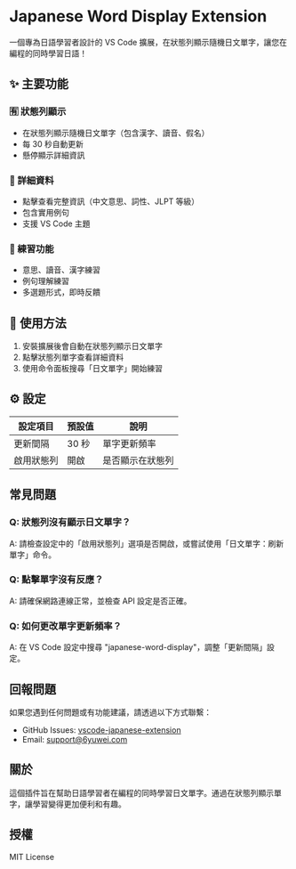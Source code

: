 # Japanese Word Display Extension

一個專為日語學習者設計的 VS Code 擴展，在狀態列顯示隨機日文單字，讓您在編程的同時學習日語！

## ✨ 主要功能

### 🈶 狀態列顯示
- 在狀態列顯示隨機日文單字（包含漢字、讀音、假名）
- 每 30 秒自動更新
- 懸停顯示詳細資訊

### 📖 詳細資料
- 點擊查看完整資訊（中文意思、詞性、JLPT 等級）
- 包含實用例句
- 支援 VS Code 主題

### 🎯 練習功能
- 意思、讀音、漢字練習
- 例句理解練習
- 多選題形式，即時反饋

## 🚀 使用方法

1. 安裝擴展後會自動在狀態列顯示日文單字
2. 點擊狀態列單字查看詳細資料
3. 使用命令面板搜尋「日文單字」開始練習

## ⚙️ 設定

| 設定項目 | 預設值 | 說明 |
|---------|--------|------|
| 更新間隔 | 30 秒 | 單字更新頻率 |
| 啟用狀態列 | 開啟 | 是否顯示在狀態列 |

## 常見問題

### Q: 狀態列沒有顯示日文單字？
A: 請檢查設定中的「啟用狀態列」選項是否開啟，或嘗試使用「日文單字：刷新單字」命令。

### Q: 點擊單字沒有反應？
A: 請確保網路連線正常，並檢查 API 設定是否正確。

### Q: 如何更改單字更新頻率？
A: 在 VS Code 設定中搜尋 "japanese-word-display"，調整「更新間隔」設定。

## 回報問題

如果您遇到任何問題或有功能建議，請透過以下方式聯繫：
- GitHub Issues: [vscode-japanese-extension](https://github.com/your-username/vscode-japanese-extension)
- Email: support@6yuwei.com

## 關於

這個插件旨在幫助日語學習者在編程的同時學習日文單字。通過在狀態列顯示單字，讓學習變得更加便利和有趣。

## 授權

MIT License
